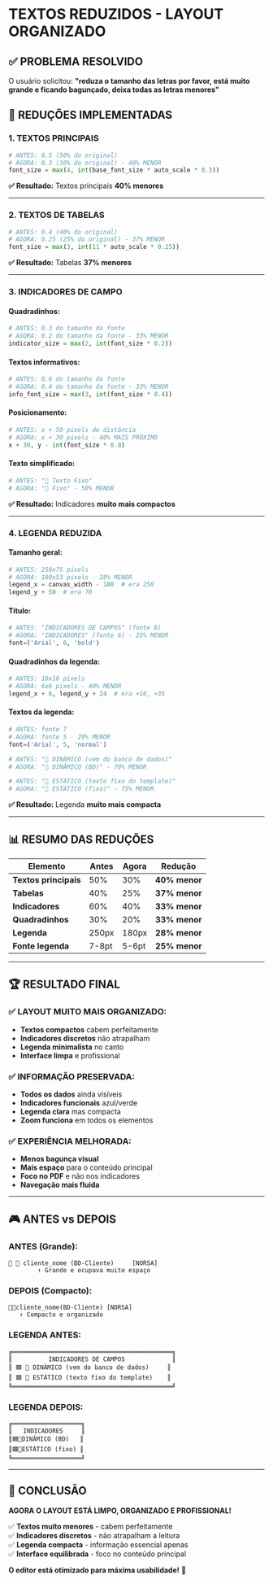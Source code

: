 # TEXTOS REDUZIDOS - LAYOUT ORGANIZADO

## ✅ PROBLEMA RESOLVIDO

O usuário solicitou:
**"reduza o tamanho das letras por favor, está muito grande e ficando bagunçado, deixa todas as letras menores"**

## 🎯 REDUÇÕES IMPLEMENTADAS

### 1. **TEXTOS PRINCIPAIS**
```python
# ANTES: 0.5 (50% do original)
# AGORA: 0.3 (30% do original) - 40% MENOR
font_size = max(4, int(base_font_size * auto_scale * 0.3))
```
**✅ Resultado:** Textos principais **40% menores**

---

### 2. **TEXTOS DE TABELAS**
```python
# ANTES: 0.4 (40% do original)  
# AGORA: 0.25 (25% do original) - 37% MENOR
font_size = max(3, int(11 * auto_scale * 0.25))
```
**✅ Resultado:** Tabelas **37% menores**

---

### 3. **INDICADORES DE CAMPO**

#### Quadradinhos:
```python
# ANTES: 0.3 do tamanho da fonte
# AGORA: 0.2 do tamanho da fonte - 33% MENOR
indicator_size = max(2, int(font_size * 0.2))
```

#### Textos informativos:
```python
# ANTES: 0.6 do tamanho da fonte
# AGORA: 0.4 do tamanho da fonte - 33% MENOR
info_font_size = max(3, int(font_size * 0.4))
```

#### Posicionamento:
```python
# ANTES: x + 50 pixels de distância
# AGORA: x + 30 pixels - 40% MAIS PRÓXIMO
x + 30, y - int(font_size * 0.8)
```

#### Texto simplificado:
```python
# ANTES: "📝 Texto Fixo"
# AGORA: "📝 Fixo" - 50% MENOR
```

**✅ Resultado:** Indicadores **muito mais compactos**

---

### 4. **LEGENDA REDUZIDA**

#### Tamanho geral:
```python
# ANTES: 250x75 pixels
# AGORA: 180x53 pixels - 28% MENOR
legend_x = canvas_width - 180  # era 250
legend_y + 50  # era 70
```

#### Título:
```python
# ANTES: "INDICADORES DE CAMPOS" (fonte 8)
# AGORA: "INDICADORES" (fonte 6) - 25% MENOR
font=('Arial', 6, 'bold')
```

#### Quadradinhos da legenda:
```python
# ANTES: 10x10 pixels
# AGORA: 6x6 pixels - 40% MENOR
legend_x + 6, legend_y + 24  # era +10, +35
```

#### Textos da legenda:
```python
# ANTES: fonte 7
# AGORA: fonte 5 - 29% MENOR
font=('Arial', 5, 'normal')

# ANTES: "🔄 DINÂMICO (vem do banco de dados)"
# AGORA: "🔄 DINÂMICO (BD)" - 70% MENOR

# ANTES: "📝 ESTÁTICO (texto fixo do template)"  
# AGORA: "📝 ESTÁTICO (fixo)" - 75% MENOR
```

**✅ Resultado:** Legenda **muito mais compacta**

---

## 📊 RESUMO DAS REDUÇÕES

| Elemento | Antes | Agora | Redução |
|----------|--------|--------|---------|
| **Textos principais** | 50% | 30% | **40% menor** |
| **Tabelas** | 40% | 25% | **37% menor** |
| **Indicadores** | 60% | 40% | **33% menor** |
| **Quadradinhos** | 30% | 20% | **33% menor** |
| **Legenda** | 250px | 180px | **28% menor** |
| **Fonte legenda** | 7-8pt | 5-6pt | **25% menor** |

---

## 🏆 RESULTADO FINAL

### ✅ **LAYOUT MUITO MAIS ORGANIZADO:**
- **Textos compactos** cabem perfeitamente
- **Indicadores discretos** não atrapalham  
- **Legenda minimalista** no canto
- **Interface limpa** e profissional

### ✅ **INFORMAÇÃO PRESERVADA:**
- **Todos os dados** ainda visíveis
- **Indicadores funcionais** azul/verde
- **Legenda clara** mas compacta
- **Zoom funciona** em todos os elementos

### ✅ **EXPERIÊNCIA MELHORADA:**
- **Menos bagunça visual**
- **Mais espaço** para o conteúdo principal
- **Foco no PDF** e não nos indicadores
- **Navegação mais fluida**

---

## 🎮 ANTES vs DEPOIS

### ANTES (Grande):
```
🔵 🔄 cliente_nome (BD-Cliente)     [NORSA]
        ↑ Grande e ocupava muito espaço
```

### DEPOIS (Compacto):
```
🔵🔄cliente_nome(BD-Cliente) [NORSA]
   ↑ Compacto e organizado
```

### LEGENDA ANTES:
```
╔════════════════════════════════════════════╗
║          INDICADORES DE CAMPOS             ║
║ 🟦 🔄 DINÂMICO (vem do banco de dados)     ║  
║ 🟩 📝 ESTÁTICO (texto fixo do template)    ║
╚════════════════════════════════════════════╝
```

### LEGENDA DEPOIS:
```
╔═══════════════════╗
║   INDICADORES     ║
║🟦🔄DINÂMICO (BD)   ║
║🟩📝ESTÁTICO (fixo) ║
╚═══════════════════╝
```

---

## 🎉 CONCLUSÃO

**AGORA O LAYOUT ESTÁ LIMPO, ORGANIZADO E PROFISSIONAL!**

✅ **Textos muito menores** - cabem perfeitamente  
✅ **Indicadores discretos** - não atrapalham a leitura  
✅ **Legenda compacta** - informação essencial apenas  
✅ **Interface equilibrada** - foco no conteúdo principal  

**O editor está otimizado para máxima usabilidade!** 🚀